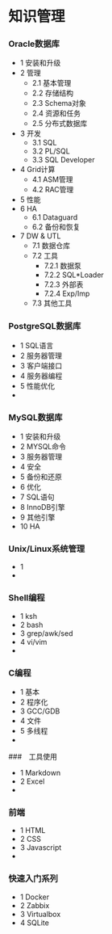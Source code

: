 # 知识管理

### Oracle数据库
* 1 安装和升级
* 2 管理
  * 2.1 基本管理
  * 2.2 存储结构
  * 2.3 Schema对象
  * 2.4 资源和任务
  * 2.5 分布式数据库
* 3 开发
  * 3.1 SQL
  * 3.2 PL/SQL
  * 3.3 SQL Developer
* 4 Grid计算
  * 4.1 ASM管理
  * 4.2 RAC管理
* 5 性能
* 6 HA
  * 6.1 Dataguard
  * 6.2 备份和恢复
* 7 DW & UTL
  * 7.1 数据仓库
  * 7.2 工具
    * 7.2.1 数据泵
    * 7.2.2 SQL*Loader
    * 7.2.3 外部表
    * 7.2.4 Exp/Imp
  * 7.3 其他工具
 
### PostgreSQL数据库
* 1 SQL语言
* 2 服务器管理
* 3 客户端接口
* 4 服务器编程
* 5 性能优化
* 
### MySQL数据库
* 1 安装和升级
* 2 MYSQL命令
* 3 服务器管理
* 4 安全
* 5 备份和还原
* 6 优化
* 7 SQL语句
* 8 InnoDB引擎
* 9 其他引擎
* 10 HA
### Unix/Linux系统管理
* 1 
* 
### Shell编程
* 1 ksh
* 2 bash
* 3 grep/awk/sed
* 4 vi/vim
* 

### C编程
* 1 基本
* 2 程序化
* 3 GCC/GDB
* 4 文件
* 5 多线程
* 

###　工具使用
* 1 Markdown
* 2 Excel
* 

### 前端
* 1 HTML
* 2 CSS
* 3 Javascript
* 

### 快速入门系列
* 1 Docker
* 2 Zabbix
* 3 Virtualbox
* 4 SQLite
